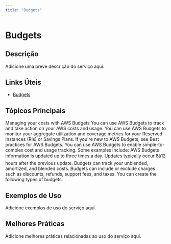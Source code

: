 ```yaml
---
title: "Budgets"
---
```


# Budgets

## Descrição

Adicione uma breve descrição do serviço aqui.

## Links Úteis

- [Budgets](https://docs.aws.amazon.com/cost-management/latest/userguide/budgets-managing-costs.html)

## Tópicos Principais

Managing your costs with AWS Budgets
You can use AWS Budgets to track and take action on your AWS costs and usage. You can
		use AWS Budgets to monitor your aggregate utilization and coverage metrics for your
		Reserved Instances (RIs) or Savings Plans. If you're new to AWS Budgets, see Best practices for AWS Budgets.
You can use AWS Budgets to enable simple-to-complex cost and usage tracking. Some
		examples include:
AWS Budgets information is updated up to three times a day. Updates typically occur
		8â12 hours after the previous update. Budgets can track your unblended, amortized,
		and blended costs. Budgets can include or exclude charges such as discounts, refunds,
		support fees, and taxes.
You can create the following types of budgets:

## Exemplos de Uso

Adicione exemplos de uso do serviço aqui.

## Melhores Práticas

Adicione melhores práticas relacionadas ao uso do serviço aqui.

